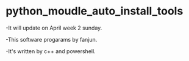 # python_moudle_auto_install_tools

-It will update on April week 2 sunday.

-This software progarams by fanjun.

-It's written by c++ and powershell.
